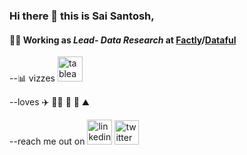 ### Hi there 👋 this is Sai Santosh, 

####  👨‍💻 Working as _Lead- Data Research_ at [Factly](https://factlymedia.com)/[Dataful](https://dataful.in)

--📊 vizzes
[<img src='https://www.tableau.com/sites/default/files/2022-04/TableauLogo_RGB.png' alt='tableau' height='40'>](https://public.tableau.com/app/profile/saisantoshv/vizzes)  



--loves
✈️ 👨‍🍳 🎼 🌊 ⛰️ 


--reach me out on
[<img src='https://content.linkedin.com/content/dam/me/business/en-us/amp/brand-site/v2/bg/LI-Bug.svg.original.svg' alt='linkedin' height='40'>](https://www.linkedin.com/in/saisantoshv/) 
[<img src='https://about.twitter.com/content/dam/about-twitter/x/brand-toolkit/logo-black.png.twimg.1920.png' alt='twitter' height='39'>](https://twitter.com/SaisantoshV) 
